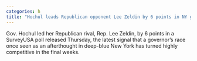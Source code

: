 ```yaml
---
categories: h
title: "Hochul leads Republican opponent Lee Zeldin by 6 points in NY governor’s race poll says"
---
```

Gov. Hochul led her Republican rival, Rep. Lee Zeldin, by 6 points in a SurveyUSA poll released Thursday, the latest signal that a governor’s race once seen as an afterthought in deep-blue New York has turned highly competitive in the final weeks.